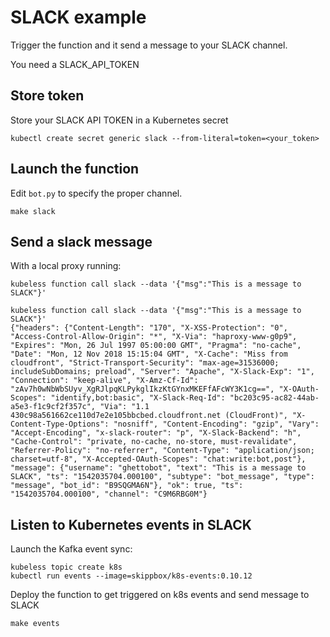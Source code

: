 # SLACK example

Trigger the function and it send a message to your SLACK channel.

You need a SLACK_API_TOKEN

## Store token

Store your SLACK API TOKEN in a Kubernetes secret

```
kubectl create secret generic slack --from-literal=token=<your_token>
```

## Launch the function

Edit `bot.py` to specify the proper channel.

```
make slack
```

## Send a slack message

With a local proxy running:

```
kubeless function call slack --data '{"msg":"This is a message to SLACK"}'
```
```
kubeless function call slack --data '{"msg":"This is a message to SLACK"}'
{"headers": {"Content-Length": "170", "X-XSS-Protection": "0", "Access-Control-Allow-Origin": "*", "X-Via": "haproxy-www-g0p9", "Expires": "Mon, 26 Jul 1997 05:00:00 GMT", "Pragma": "no-cache", "Date": "Mon, 12 Nov 2018 15:15:04 GMT", "X-Cache": "Miss from cloudfront", "Strict-Transport-Security": "max-age=31536000; includeSubDomains; preload", "Server": "Apache", "X-Slack-Exp": "1", "Connection": "keep-alive", "X-Amz-Cf-Id": "zAv7h0wNbWbSUyv_XgRJlpqKLPykglIkzKtGYnxMKEFfAFcWY3K1cg==", "X-OAuth-Scopes": "identify,bot:basic", "X-Slack-Req-Id": "bc203c95-ac82-44ab-a5e3-f1c9cf2f357c", "Via": "1.1 430c98a561662ce110d7e2e105bbcbed.cloudfront.net (CloudFront)", "X-Content-Type-Options": "nosniff", "Content-Encoding": "gzip", "Vary": "Accept-Encoding", "x-slack-router": "p", "X-Slack-Backend": "h", "Cache-Control": "private, no-cache, no-store, must-revalidate", "Referrer-Policy": "no-referrer", "Content-Type": "application/json; charset=utf-8", "X-Accepted-OAuth-Scopes": "chat:write:bot,post"}, "message": {"username": "ghettobot", "text": "This is a message to SLACK", "ts": "1542035704.000100", "subtype": "bot_message", "type": "message", "bot_id": "B9SQGMA6N"}, "ok": true, "ts": "1542035704.000100", "channel": "C9M6RBG0M"}
```

## Listen to Kubernetes events in SLACK

Launch the Kafka event sync:

```
kubeless topic create k8s
kubectl run events --image=skippbox/k8s-events:0.10.12
```

Deploy the function to get triggered on k8s events and send message to SLACK

```
make events
```
